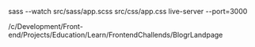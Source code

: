 sass --watch  src/sass/app.scss src/css/app.css
live-server --port=3000

/c/Development/Front-end/Projects/Education/Learn/FrontendChallends/BlogrLandpage